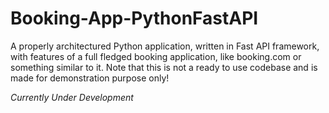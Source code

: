 # Booking-App-PythonFastAPI

A properly architectured Python application, written in Fast API framework, with features of a full fledged booking application, like booking.com or something similar to it. Note that this is not a ready to use codebase and is made for demonstration purpose only!

*Currently Under Development*
